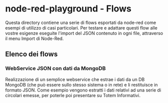 # node-red-playground - Flows

Questa directory contiene una serie di flows esportati da node-red come esempi di utilizzo di casi particolari.
Per testare e adattare questi flow alle vostre esigenze eseguite l'import del JSON contenuto in ogni file, attraverso il menu Import di Node-Red.


## Elenco dei flows

### WebService JSON con dati da MongoDB

Realizzazione di un semplice webservice che estrae i dati da un DB MongoDB (che può essere sullo stesso sistema o in rete) e li restituisce in formato JSON.
Come esempio vengono estratti i dati relativi ad una serie di circolari emesse, per poterle poi presentare su Totem Informativi.

